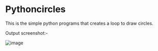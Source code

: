 # Pythoncircles
This is the simple python programs that creates a loop to draw circles.


Output screenshot:-

![image](https://user-images.githubusercontent.com/68159253/120058093-fa63b380-c065-11eb-936f-700657ed9898.png)
